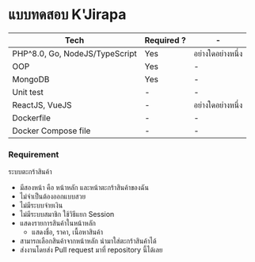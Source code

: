 # แบบทดสอบ K'Jirapa

| **Tech**            | **Required ?** | - |
|-----------------------|----------------| - |
| PHP^8.0, Go, NodeJS/TypeScript     |            Yes | อย่างใดอย่างหนึ่ง |
| OOP    |            Yes | - |
| MongoDB |          Yes | - |
| Unit test             |              - | - |
| ReactJS, VueJS         |              - | อย่างใดอย่างหนึ่ง |
| Dockerfile            |              - | - |
| Docker Compose file   |              - | - |


### Requirement
ระบบตะกร้าสินค้า


- มีสองหน้า คือ หน้าหลัก และหน้าตะกร้าสินค้าของฉัน
- ไม่จำเป็นต้องออกแบบสวย
- ไม่มีระบบจ่ายเงิน
- ไม่มีระบบสมาชิก ใช้วิธีแยก Session
- แสดงรายการสินค้าในหน้าหลัก
  - แสดงชื่อ, ราคา, เนื้อหาสินค้า 
- สามารถเลือกสินค้าจากหน้าหลัก นำมาใส่ตะกร้าสินค้าได้
- ส่งงานโดยส่ง Pull request มาที่ repository นี้ได้เลย
